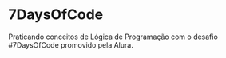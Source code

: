 # 7DaysOfCode
Praticando conceitos de Lógica de Programação com o desafio #7DaysOfCode promovido pela Alura.
